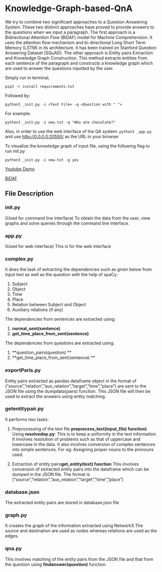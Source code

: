 # Knowledge-Graph-based-QnA

We try to combine two significant approaches to a Question Answering System. These two distinct approaches have proved to provide answers to the questions when we input a paragraph. The first approach is a Bidirectional Attention Flow (BiDAF) model for Machine Comprehension. It uses the attention flow mechanism and bi-directional Long Short Term Memory (LSTM) in its architecture. It has been trained on Stanford Question Answering Dataset (SQuAD). The other approach is Entity pairs Extraction and Knowledge Graph Construction. This method extracts entities from each sentence of the paragraph and constructs a knowledge graph which are used to answer the questions inputted by the user.

Simply run in terminal,

`pip3 -r install requirements.txt`

Followed by:

`python3 _init.py -i <Text File> -q <Question with " ">`

For example:

`python3 _init.py -i new.txt -q "Who ate chocolate?"`

Also, in order to use the web interface of the QA system:
`python3 _app.py` and use <http://0.0.0.0:20550/> as the URL in your browser

To visualize the knowledge graph of input file, using the following flag to run init.py

`python3 _init.py -i new.txt -g yes`

[Youtube Demo](https://youtu.be/u9Nr8wjTPZ8)

[BiDAF](https://allenai.github.io/bi-att-flow/)


## File Description ##

### init.py ###

(Used for command line interface)
To obtain the data from the user, view graphs and solve queries through the command line interface.


### app.py ###

(Used for web interface)
This is for the web interface

### complex.py ###

It does the task of extracting the dependencies such as given below from input text as well as the question with the help of spaCy:
1. Subject
2. Object
3. Time
4. Place
5. Relation between Subject and Object
6. Auxiliary relations (if any)

The dependencies from sentences are extracted using: 
1. **normal_sent(sentence)**
2. **get_time_place_from_sent(sentence)**


The dependencies from questions are extracted using:
1. **question_pairs(question) **
2. **get_time_place_from_sent(sentence) **

### exportParis.py ###

Entity pairs extracted as pandas dataframe object in the format of (“source”,”relation”,”aux_relation”,”target”,”time”,”place”) are sent to the JSON file using the dumpdata(pairs) function. This JSON file will then be used to extract the answers using entity matching.

### getentitypair.py ###

It performs two tasks:
1. Preprocessing of the text file **preprocess_text(input_file) function)**
Using **resolvedep.py**:
This is to keep a uniformity in the text information. It involves resolution of problems such as that of uppercase and lowercase in the data.
It also involves conversion of complex sentences into simple sentences. For eg: Assigning proper nouns to the pronouns used.

2. Extraction of entity pairs**get_entity(text) function**
This involves conversion of extracted entity pairs into the dataframe which can be dumped in the JSON file. The format is 
(“source”,”relation”,”aux_relation”,”target”,”time”,”place”)

### database.json ###
The extracted entity pairs are stored in database.json file


### graph.py ###
It creates the graph of the information extracted using NetworkX.The source and destination are used as nodes whereas relations are used as the edges.


### qna.py ###
This involves matching of the entity pairs from the JSON file and that from the question using **findanswer(question)** function.




